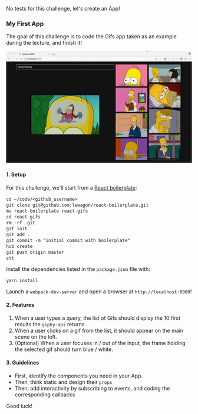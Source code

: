No tests for this challenge, let's create an App!

### My First App

The goal of this challenge is to code the Gifs app taken as an example during the lecture, and finish it!

![Homer thinking](https://raw.githubusercontent.com/lewagon/react-redux-images/master/react/homer_thinking.gif)

#### 1. Setup

For this challenge, we'll start from a [React boilerplate](https://github.com/lewagon/react-boilerplate):

```
cd ~/code/<github_username>
git clone git@github.com:lewagon/react-boilerplate.git
mv react-boilerplate react-gifs
cd react-gifs
rm -rf .git
git init
git add .
git commit -m "initial commit with boilerplate"
hub create
git push origin master
stt
```

Install the dependencies listed in the `package.json` file with:

```
yarn install
```

Launch a `webpack-dev-server` and open a browser at `http://localhost:8080`!

#### 2. Features

1. When a user types a query, the list of Gifs should display the 10 first results the `giphy-api` returns.
1. When a user clicks on a gif from the list, it should appear on the main scene on the left.
1. (Optional) When a user focuses in / out of the input, the frame holding the selected gif should turn blue / white.

#### 3. Guidelines

- First, identify the components you need in your App.
- Then, think static and design their `props`
- Then, add interactivity by subscribing to events, and coding the corresponding callbacks

Good luck!
